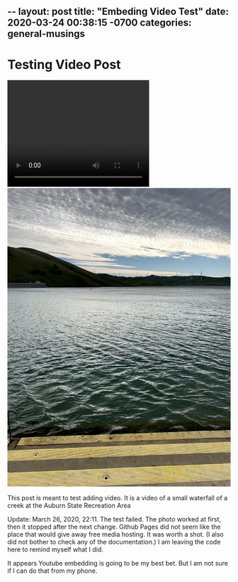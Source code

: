 --
layout: post
title:  "Embeding Video Test"
date:   2020-03-24 00:38:15 -0700
categories: general-musings
---

# Testing Video Post


<video width="320" height="240" controls>
 <source src="/assets/media/SaltCreek.mp4" type="video/mp4">
 Your browser does not support the video tag.
</video>

<img src="/assets/media/LosVaquerosReservoir1.jpg"/>

This post is meant to test adding video. It is a video of a small waterfall of a creek at the Auburn State Recreation Area

Update: March 26, 2020, 22:11.
The test failed. The photo worked at first, then it stopped after the next change. Github Pages did not seem like the place that would give away free media hosting. It was worth a shot. (I also did not bother to check any of the documentation.) I am leaving the code here to remind myself what I did.

It appears Youtube embedding is going to be my best bet. But I am not sure if I can do that from my phone.

